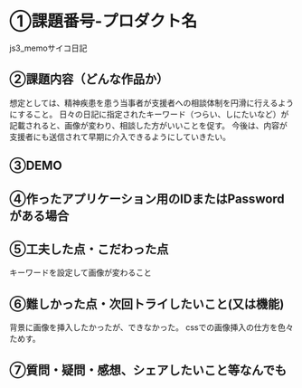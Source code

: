 # ①課題番号-プロダクト名
js3_memoサイコ日記

## ②課題内容（どんな作品か）
想定としては、精神疾患を患う当事者が支援者への相談体制を円滑に行えるようにすること。
日々の日記に指定されたキーワード（つらい、しにたいなど）が記載されると、画像が変わり、相談した方がいいことを促す。
今後は、内容が支援者にも送信されて早期に介入できるようにしていきたい。

## ③DEMO

## ④作ったアプリケーション用のIDまたはPasswordがある場合

## ⑤工夫した点・こだわった点
キーワードを設定して画像が変わること

## ⑥難しかった点・次回トライしたいこと(又は機能)
背景に画像を挿入したかったが、できなかった。
cssでの画像挿入の仕方を色々ためす。

## ⑦質問・疑問・感想、シェアしたいこと等なんでも
